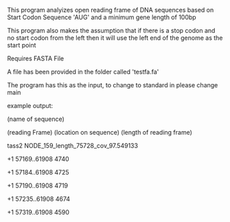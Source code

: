 This program analyizes open reading frame of DNA sequences based on Start Codon Sequence 'AUG' and a minimum gene length of 100bp 

This program also makes the assumption that if there is a stop codon and no start codon from the left then it will use the left end of the genome as the start point

Requires FASTA File 

A file has been provided in the folder called 'testfa.fa'

The program has this as the input, to change to standard in please change main

example output: 

(name of sequence)

(reading Frame) (location on sequence) (length of reading frame)

tass2 NODE_159_length_75728_cov_97.549133

+1 57169..61908 4740

+1 57184..61908 4725

+1 57190..61908 4719

+1 57235..61908 4674

+1 57319..61908 4590

